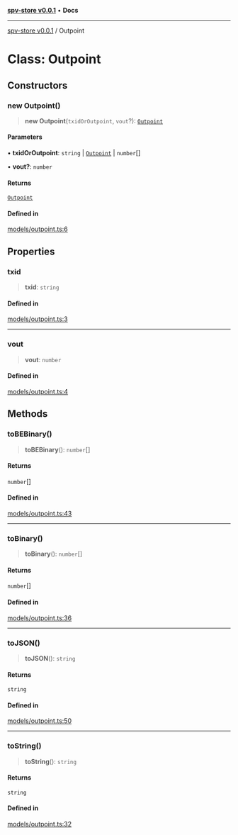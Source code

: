 [**spv-store v0.0.1**](../README.md) • **Docs**

***

[spv-store v0.0.1](../globals.md) / Outpoint

# Class: Outpoint

## Constructors

### new Outpoint()

> **new Outpoint**(`txidOrOutpoint`, `vout`?): [`Outpoint`](Outpoint.md)

#### Parameters

• **txidOrOutpoint**: `string` \| [`Outpoint`](Outpoint.md) \| `number`[]

• **vout?**: `number`

#### Returns

[`Outpoint`](Outpoint.md)

#### Defined in

[models/outpoint.ts:6](https://github.com/shruggr/ts-casemod-spv/blob/02da5207bded388f76e8bebbed39ca525a18e420/src/models/outpoint.ts#L6)

## Properties

### txid

> **txid**: `string`

#### Defined in

[models/outpoint.ts:3](https://github.com/shruggr/ts-casemod-spv/blob/02da5207bded388f76e8bebbed39ca525a18e420/src/models/outpoint.ts#L3)

***

### vout

> **vout**: `number`

#### Defined in

[models/outpoint.ts:4](https://github.com/shruggr/ts-casemod-spv/blob/02da5207bded388f76e8bebbed39ca525a18e420/src/models/outpoint.ts#L4)

## Methods

### toBEBinary()

> **toBEBinary**(): `number`[]

#### Returns

`number`[]

#### Defined in

[models/outpoint.ts:43](https://github.com/shruggr/ts-casemod-spv/blob/02da5207bded388f76e8bebbed39ca525a18e420/src/models/outpoint.ts#L43)

***

### toBinary()

> **toBinary**(): `number`[]

#### Returns

`number`[]

#### Defined in

[models/outpoint.ts:36](https://github.com/shruggr/ts-casemod-spv/blob/02da5207bded388f76e8bebbed39ca525a18e420/src/models/outpoint.ts#L36)

***

### toJSON()

> **toJSON**(): `string`

#### Returns

`string`

#### Defined in

[models/outpoint.ts:50](https://github.com/shruggr/ts-casemod-spv/blob/02da5207bded388f76e8bebbed39ca525a18e420/src/models/outpoint.ts#L50)

***

### toString()

> **toString**(): `string`

#### Returns

`string`

#### Defined in

[models/outpoint.ts:32](https://github.com/shruggr/ts-casemod-spv/blob/02da5207bded388f76e8bebbed39ca525a18e420/src/models/outpoint.ts#L32)
